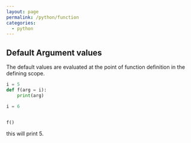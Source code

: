 ```yaml
---
layout: page
permalink: /python/function
categories:
  - python
---
```


## Default Argument values

The default values are evaluated at the point of function definition in the defining scope. 
```python
i = 5
def f(arg = i):
	print(arg)

i = 6


f()
```
this will print 5.

